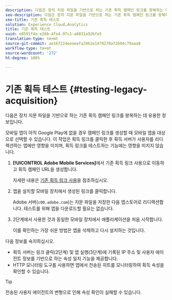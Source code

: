 ```yaml
---
description: 다음은 장치 지문 파일을 기반으로 하는 기존 획득 캠페인 링크를 왕복하는 데 유용한 정보입니다.
seo-description: 다음은 장치 지문 파일을 기반으로 하는 기존 획득 캠페인 링크를 왕복하는 데 유용한 정보입니다.
seo-title: 기존 획득 테스트
solution: Experience Cloud,Analytics
title: 기존 획득 테스트
uuid: e0591f4a-e26b-4fe4-97c1-a6831a926fa5
translation-type: tm+mt
source-git-commit: ae16f224eeaeefa29b2e1479270a72694c79aaa0
workflow-type: tm+mt
source-wordcount: '272'
ht-degree: 100%

---
```



# 기존 획득 테스트 {#testing-legacy-acquisition}

다음은 장치 지문 파일을 기반으로 하는 기존 획득 캠페인 링크를 왕복하는 데 유용한 정보입니다.

모바일 앱이 아직 Google Play에 없을 경우 캠페인 링크를 생성할 때 모바일 앱을 대상으로 선택할 수 있습니다. 이 작업은 획득 링크를 클릭한 후 획득 서버가 사용자를 리디렉션하는 앱에만 영향을 미치며, 획득 링크를 테스트하는 기능에는 영향을 미치지 않습니다.

1. **[!UICONTROL Adobe Mobile Services]**&#x200B;에서 기존 획득 링크 사용으로 이동하고 획득 캠페인 URL을 생성합니다.

   자세한 내용은 [기존 획득 링크 사용](/help/using/acquisition-main/c-marketing-links-builder/t-create-edit-adobe-links/c-use-legacy-acquisition-links/c-use-legacy-acquisition-links.md)을 참조하십시오.

1. 앱을 설치할 모바일 장치에서 생성된 링크를 클릭합니다.

   Adobe 서버(`c00.adobe.com`)는 지문 파일을 저장한 다음 앱스토어로 리디렉션합니다. 테스트를 위해 앱을 다운로드할 필요는 없습니다.

1. 2단계에서 사용한 것과 동일한 모바일 장치에서 애플리케이션을 처음 시작합니다.

   이를 확인하는 가장 쉬운 방법은 앱을 삭제하고 다시 설치하는 것입니다.

다음 정보를 숙지하십시오.

* 획득 서버는 링크 클릭(2단계) 및 앱 실행(3단계)에 기록된 IP 주소 및 사용자 에이전트 정보를 기반으로 하는 속성 일치 기능을 제공합니다.
* HTTP 모니터링 도구를 사용하면 앱에서 전송된 히트를 모니터링하여 획득 속성을 확인할 수 있습니다.

>[!TIP]
>
>전송된 사용자 에이전트의 변형으로 인해 속성 확인이 실패할 수 있습니다.
